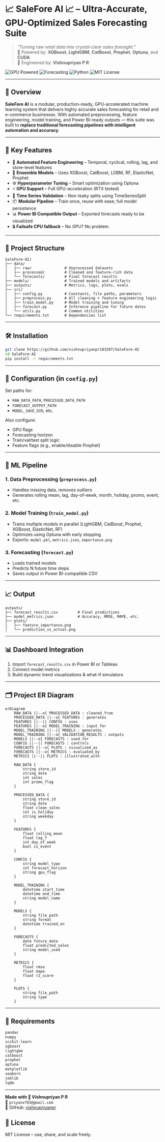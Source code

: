 
# 📈 SaleFore AI 📈 – Ultra-Accurate, GPU-Optimized Sales Forecasting Suite

> _"Turning raw retail data into crystal-clear sales foresight."_  
> 🎯 Powered by: **XGBoost**, **LightGBM**, **CatBoost**, **Prophet**, **Optuna**, and **CUDA**  
> 💼 Engineered by: **Vishnupriyan P R**

![GPU Powered](https://img.shields.io/badge/GPU%20Optimized-CUDA%20Accelerated-orange?style=for-the-badge)
![Forecasting](https://img.shields.io/badge/Sales%20Forecasting-Ensemble%20Learning-blue?style=for-the-badge)
![Python](https://img.shields.io/badge/Built%20With-Python-green?style=for-the-badge)
![MIT License](https://img.shields.io/badge/License-MIT-informational?style=for-the-badge)

---

## 🚀 Overview

**SaleFore AI** is a modular, production-ready, GPU-accelerated machine learning system that delivers highly accurate sales forecasting for retail and e-commerce businesses. With automated preprocessing, feature engineering, model training, and Power BI-ready outputs — this suite was built to **replace traditional forecasting pipelines with intelligent automation and accuracy**.

---

## 🧠 Key Features

- 🔁 **Automated Feature Engineering** – Temporal, cyclical, rolling, lag, and store-level features
- 🧠 **Ensemble Models** – Uses XGBoost, CatBoost, LGBM, RF, ElasticNet, Prophet
- ⚙️ **Hyperparameter Tuning** – Smart optimization using Optuna
- ⚡ **GPU Support** – Full GPU-acceleration (RTX tested)
- 🧪 **Time Series Validation** – Non-leaky splits using TimeSeriesSplit
- 📦 **Modular Pipeline** – Train once, reuse with ease; full model persistence
- 📊 **Power BI Compatible Output** – Exported forecasts ready to be visualized
- 🔒 **Failsafe CPU fallback** – No GPU? No problem.

---

## 📁 Project Structure

```
SaleFore-AI/
├── data/
│   ├── raw/               # Unprocessed datasets
│   ├── processed/         # Cleaned and feature-rich data
│   └── forecasts/         # Final forecast results
├── models/                # Trained models and artifacts
├── outputs/               # Metrics, logs, plots, evals
├── src/
│   ├── config.py          # Constants, file paths, parameters
│   ├── preprocess.py      # All cleaning + feature engineering logic
│   ├── train_model.py     # Model training and tuning
│   ├── forecast.py        # Inference pipeline for future dates
│   └── utils.py           # Common utilities
└── requirements.txt       # Dependencies list
```

---

## 🛠️ Installation

```bash
git clone https://github.com/vishnupriyanpr183207/SaleFore-AI
cd SaleFore-AI
pip install -r requirements.txt
```

---

## 🔧 Configuration (in `config.py`)

Set paths for:
- `RAW_DATA_PATH`, `PROCESSED_DATA_PATH`
- `FORECAST_OUTPUT_PATH`
- `MODEL_SAVE_DIR`, etc.

Also configure:
- GPU flags
- Forecasting horizon
- Train/val/test split logic
- Feature flags (e.g., enable/disable Prophet)

---

## 🔄 ML Pipeline

### 1. Data Preprocessing (`preprocess.py`)
- Handles missing data, removes outliers
- Generates rolling mean, lag, day-of-week, month, holiday, promo, event, etc.

### 2. Model Training (`train_model.py`)
- Trains multiple models in parallel (LightGBM, CatBoost, Prophet, XGBoost, ElasticNet, RF)
- Optimizes using Optuna with early stopping
- Exports: `model.pkl`, `metrics.json`, `importance.png`

### 3. Forecasting (`forecast.py`)
- Loads trained models
- Predicts N future time steps
- Saves output in Power BI-compatible CSV

---

## 📈 Output

```text
outputs/
├── forecast_results.csv         # Final predictions
├── model_metrics.json           # Accuracy, RMSE, MAPE, etc.
├── plots/
│   ├── feature_importance.png
│   └── prediction_vs_actual.png
```

---

## 📊 Dashboard Integration

1. Import `forecast_results.csv` in Power BI or Tableau
2. Connect model metrics
3. Build dynamic trend visualizations & what-if simulators

---

## 🗂️ Project ER Diagram

```mermaid
erDiagram
    RAW_DATA ||--o{ PROCESSED_DATA : cleaned_from
    PROCESSED_DATA ||--o{ FEATURES : generates
    FEATURES ||--|| CONFIG : uses
    FEATURES ||--o{ MODEL_TRAINING : input_for
    MODEL_TRAINING ||--|{ MODELS : generates
    MODEL_TRAINING ||--o{ VALIDATION_RESULTS : outputs
    MODELS ||--o{ FORECASTS : used_for
    CONFIG ||--|| FORECASTS : controls
    FORECASTS ||--o{ PLOTS : visualized_as
    FORECASTS ||--o{ METRICS : evaluated_by
    METRICS ||--|| PLOTS : illustrated_with

    RAW_DATA {
        string store_id
        string date
        int sales
        int promo_flag
    }

    PROCESSED_DATA {
        string store_id
        string date
        float clean_sales
        int is_holiday
        string weekday
    }

    FEATURES {
        float rolling_mean
        float lag_7
        int day_of_week
        bool is_event
    }

    CONFIG {
        string model_type
        int forecast_horizon
        string gpu_flag
    }

    MODEL_TRAINING {
        datetime start_time
        datetime end_time
        string model_name
    }

    MODELS {
        string file_path
        string format
        datetime trained_on
    }

    FORECASTS {
        date future_date
        float predicted_sales
        string model_used
    }

    METRICS {
        float rmse
        float mape
        float r2_score
    }

    PLOTS {
        string file_path
        string type
    }
```


---

## 🧪 Requirements

```txt
pandas
numpy
scikit-learn
xgboost
lightgbm
catboost
prophet
optuna
matplotlib
seaborn
joblib
tqdm
```

---

**Made with 💓 Vishnupriyan P R**  
📧 `priyanv783@gmail.com`  
🔗 GitHub: [vishnupriyanpr](https://github.com/vishnupriyanpr)


## 📜 License

MIT License – use, share, and scale freely.
